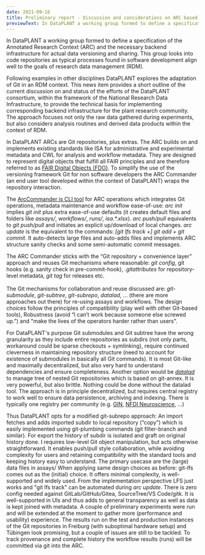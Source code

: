 ```yaml
---
date: 2021-09-16
title: Preliminary report - Discussion and considerations on ARC based data versioning and sharing
previewText: In DataPLANT a working group formed to define a specification of the Annotated Research Context (ARC) and the necessary backend infrastructure for actual data versioning and sharing. This group looks into code repositories as typical processes found in software development align well to the goals of research data management (RDM)...
---
```


In DataPLANT a working group formed to define a specification of the Annotated Research Context (ARC) and the necessary backend infrastructure for actual data versioning and sharing. This group looks into code repositories as typical processes found in software development align well to the goals of research data management (RDM).

Following examples in other disciplines DataPLANT explores the adaptation of Git in an RDM context. This news item provides a short outline of the current discussion on and status of the efforts of the DataPLANT consortium, within the framework of the National Research Data Infrastructure, to provide the technical basis for implementing corresponding backend infrastructure for the plant research community.
The approach focuses not only the raw data gathered during experiments, but also considers analysis routines and derived data products within the context of RDM.

In DataPLANT ARCs are Git repositories, plus extras. The ARC builds on and implements existing standards like ISA for administrative and experimental metadata and CWL for analysis and workflow metadata. They are designed to represent digital objects that fulfill all FAIR principles and are therefore referred to as <a href="https://fairdo.org"
title="FAIR Digital Objects Forum">FAIR Digital Objects (FDO)</a>.
To simplify the use of the versioning framework Git for non software developers the ARC Commander (an end user tool developed within the context of DataPLANT) wraps the repository interaction.

The <a href="https://github.com/nfdi4plants/arcCommander" title="Code repository for the ARC Commander">ArcCommander is CLI tool</a> for ARC operations which integrates Git operations, metadata maintenance and workflow ease-of-use: <em>arc init </em>implies <em>git init</em> plus extra ease-of-use defaults (it creates default files and folders like <em>assays/</em>, <em>workflows/</em>, <em>runs/</em>, <em>isa.*.xlsx</em>). <em>arc push/pull</em> equivalents to <em>git push/pull</em> and initiates an explicit up/download of local changes.
<em>arc update</em> is the equivalent to the commands: <em>[git lfs track +] git add + git commit</em>. It auto-detects large files and auto-adds files and implements ARC structure sanity checks and some semi-automatic commit messages.

The ARC Commander sticks with the “Git repository + convenience layer”
approach and reuses Git mechanisms where reasonable: <em>git config</em>, git hooks (e.g. sanity check in pre-commit-hook), <em>.gitattributes</em> for repository-level metadata, <em>git tag</em> for releases etc. <br /> <br />The Git mechanisms for collaboration and reuse discussed are: <em>git-submodule</em>, <em>git-subtree</em>, <em>git-subrepo</em>, <em>datalad</em>, ... (there are more approaches out there) for re-using assays and workflows. The design choices follow the principles of compatibility (play well with other Git-based tools), Robustness (avoid “I can’t work because someone else screwed up.”) and "make the lives of the operators harder rather than users".

For DataPLANT's purpose Git submodules and Git subtree have the wrong granularity as they include entire repositories as subdirs (not only parts, workaround could be sparse checkouts + symlinking), require continued cleverness in maintaining repository structure (need to account for existence of submodules in basically all Git commands). It is most Git-like and maximally decentralized, but also very hard to understand dependencies and ensure completeness. Another option would be <a href="https://www.datalad.org" title="DataLad provides joint management of analysis code and data."><em>datalad</em></a> to manage tree of nested Git repositories which is based on git-annex. It is very powerful, but also brittle. Nothing could be done without the datalad tool. The approach is in principle decentralized, but requires central registry to work well to ensure data persistence, archiving and indexing. There is typically one registry per community (e.g. <a href="https://gin.g-node.org/" title="Modern Research Data Management for Neuroscience">GIN</a>, <a href="https://nfdi-neuro.de/" title="NFDI Neuroscience">NFDI Neuroscience</a>, ...)

Thus DataPLANT opts for a modified git-subrepo approach: An import fetches and adds imported subdir to local repository (“copy”) which is easily implemented using git-plumbing commands (git filter-branch and similar). For export the history of subdir is isolated and graft on original history done. I requires low-level Git object manipulation, but acts otherwise straightforward. It enables push/pull style collaboration, while avoiding complexity for users and retaining compatibility with the standard tools and keeping history easy to understand. The primary usecase are the (large) data files in assays/ When applying same design choices as before: git-lfs comes out as the
(initial) choice. It offers minimal complexity, is well-supported and widely used. From the implementation perspective LFS just works and "git lfs track" can be automated during <em>arc update</em>. There is zero config needed against GitLab/GitHub/Gitea, SourceTree/VS Code/gitk. It is well-supported in UIs and thus adds to general transparency as well as data is kept joined with metadata. A couple of preliminary experiments were run and will be extended at the moment to gather more (performance and usability) experience. The results run on the test and production instances of the Git repositories in Freiburg (with suboptimal hardware setup) and Tübingen look promising, but a couple of issues are still to be tackled. To track provenance and complete history the workflow results (runs) will be committed via git into the ARC.


